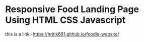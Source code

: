 # Responsive Food Landing Page Using HTML CSS Javascript
this is a link:-https://hritik661.github.io/foodie-website/

